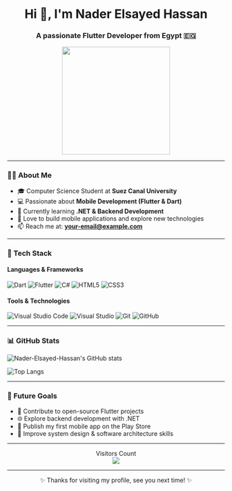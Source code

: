 <h1 align="center">Hi 👋, I'm Nader Elsayed Hassan</h1>
<h3 align="center">A passionate Flutter Developer from Egypt 🇪🇬</h3>

<p align="center">
  <img src="https://media.giphy.com/media/qgQUggAC3Pfv687qPC/giphy.gif" width="250">
</p>

---

### 👨‍💻 About Me
- 🎓 Computer Science Student at <b>Suez Canal University</b>  
- 💻 Passionate about **Mobile Development (Flutter & Dart)**  
- 🌱 Currently learning **.NET & Backend Development**  
- 🚀 Love to build mobile applications and explore new technologies  
- 📫 Reach me at: **your-email@example.com**  

---

### 🚀 Tech Stack
#### Languages & Frameworks
![Dart](https://img.shields.io/badge/Dart-0175C2?style=for-the-badge&logo=dart&logoColor=white)
![Flutter](https://img.shields.io/badge/Flutter-02569B?style=for-the-badge&logo=flutter&logoColor=white)
![C#](https://img.shields.io/badge/C%23-239120?style=for-the-badge&logo=c-sharp&logoColor=white)
![HTML5](https://img.shields.io/badge/HTML5-E34F26?style=for-the-badge&logo=html5&logoColor=white)
![CSS3](https://img.shields.io/badge/CSS3-1572B6?style=for-the-badge&logo=css3&logoColor=white)

#### Tools & Technologies
![Visual Studio Code](https://img.shields.io/badge/VSCode-007ACC?style=for-the-badge&logo=visual-studio-code&logoColor=white)
![Visual Studio](https://img.shields.io/badge/Visual%20Studio-5C2D91?style=for-the-badge&logo=visual-studio&logoColor=white)
![Git](https://img.shields.io/badge/Git-F05032?style=for-the-badge&logo=git&logoColor=white)
![GitHub](https://img.shields.io/badge/GitHub-181717?style=for-the-badge&logo=github&logoColor=white)

---

### 📊 GitHub Stats
![Nader-Elsayed-Hassan's GitHub stats](https://github-readme-stats.vercel.app/api?username=Nader-Elsayed-Hassan&show_icons=true&theme=radical)

![Top Langs](https://github-readme-stats.vercel.app/api/top-langs/?username=Nader-Elsayed-Hassan&layout=compact&theme=radical)

---

### 🎯 Future Goals
- 📱 Contribute to open-source Flutter projects  
- 🌐 Explore backend development with .NET  
- 🚀 Publish my first mobile app on the Play Store  
- 📖 Improve system design & software architecture skills  

---

<p align="center"> 
  Visitors Count<br>
  <img src="https://profile-counter.glitch.me/Nader-Elsayed-Hassan/count.svg" />
</p>

---

<p align="center">✨ Thanks for visiting my profile, see you next time! ✨</p>

